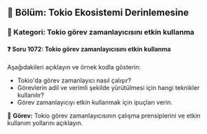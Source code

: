 ## 📘 Bölüm: Tokio Ekosistemi Derinlemesine  
### 🔹 Kategori: Tokio görev zamanlayıcısını etkin kullanma  
#### ❓ Soru 1072: Tokio görev zamanlayıcısını etkin kullanma

Aşağıdakileri açıklayın ve örnek kodla gösterin:

- Tokio'da görev zamanlayıcı nasıl çalışır?
- Görevlerin adil ve verimli şekilde yürütülmesi için hangi teknikler kullanılır?
- Görev zamanlayıcıyı etkin kullanmak için ipuçları verin.

🔧 **Görev:** Tokio görev zamanlayıcısının çalışma prensiplerini ve etkin kullanım yollarını açıklayın.

